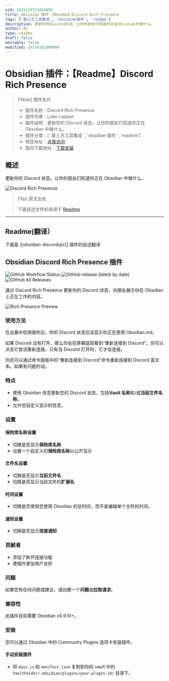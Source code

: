 ```yaml
---
uid: 2023120719264896
title: Obsidian 插件：【Readme】Discord Rich Presence
tags: ['第三方工具集成', 'obsidian插件', 'readme']
description: 更新你的Discord状态，让你的朋友们知道你正在Obsidian中做什么。
author: AI
type: readme
draft: false
editable: false
modified: 20230101000000
---
```


# Obsidian 插件：【Readme】Discord Rich Presence

> [!Note] 插件名片
> - 插件名称：Discord Rich Presence
> - 插件作者：Luke Leppan
> - 插件说明：更新你的 Discord 状态，让你的朋友们知道你正在 Obsidian 中做什么。
> - 插件分类：[' 第三方工具集成 ', 'obsidian 插件 ', 'readme']
> - 项目地址：[点我访问](https://github.com/lukeleppan/obsidian-discordrpc)
> - 国内下载地址：[下载安装](https://pkmer.cn/products/plugin/pluginMarket/?obsidian-discordrpc)

## 概述

更新你的 Discord 状态，让你的朋友们知道你正在 Obsidian 中做什么。

![Discord Rich Presence](https://cdn.pkmer.cn/covers/obsidian-discordrpc.gif!pkmer)

> [!tip] 原文出处
>
>下面自述文件的来源于 [Readme](https://ghproxy.net/https://raw.githubusercontent.com/lukeleppan/obsidian-discordrpc/master/README.md)
>

---

## Readme(翻译）

下面是 [[obsidian-discordrpc]] 插件的自述翻译

## Obsidian Discord Rich Presence 插件

![GitHub Workflow Status](https://img.shields.io/github/workflow/status/lukeleppan/obsidian-discordrpc/Build%20Release?logo=github&style=for-the-badge) ![GitHub release (latest by date)](https://img.shields.io/github/v/release/lukeleppan/obsidian-discordrpc?style=for-the-badge) ![GitHub All Releases](https://img.shields.io/github/downloads/lukeleppan/obsidian-discordrpc/total?style=for-the-badge)

通过 Discord Rich Presence 更新你的 Discord 状态，向朋友展示你在 Obsidian 上正在工作的内容。

![Rich Presence Preview](https://cdn.pkmer.cn/covers/obsidian-discordrpc_1_3.gif!pkmer)

### 使用方法

在设置中启用插件后，你的 Discord 状态应该显示你正在使用 Obsidian.md。

如果 Discord 没有打开，那么你会在屏幕底部看到“重新连接到 Discord”。你可以点击它尝试重新连接。只有当 Discord 打开时，它才会连接。

你还可以通过命令面板中的“重新连接到 Discord”命令重新连接到 Discord 富文本。如果有问题的话。

### 特点

- 使用 Obsidian 信息更新您的 Discord 状态，包括**Vault 名称**和/或**当前文件名称**。
- 允许您自定义显示的信息。

### 设置

#### 保险库名称设置

- 切换是否显示**保险库名称**
- 设置一个自定义的**保险库名称**以公开显示

#### 文件名设置

- 切换是否显示**当前文件名**
- 切换是否显示当前文件的**扩展名**

#### 时间设置

- 切换是否使用您使用 Obsidian 的总时间，而不是编辑单个文件的时间。

#### 通知设置

- 切换是否显示**连接通知**

### 贡献者

- 添加了断开连接功能
- 使插件更加用户友好

### 问题

如果您有任何问题或建议，请创建一个**问题**或**拉取请求**。

### 兼容性

此插件目前需要 Obsidian v0.9.10+。

### 安装

您可以通过 Obsidian 中的 Community Plugins 选项卡安装插件。

#### 手动安装插件

- 将 `main.js` 和 `manifest.json` 复制到你的 vault 中的 `VaultFolder/.obsidian/plugins/your-plugin-id/` 目录下。



